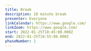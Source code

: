 ```yaml
---
title: Break
description: 10 minute break
presenter: Everyone
linkCalendar: https://www.google.com/
linkZoom: https://www.google.com/
start: 2022-01-25T18:45:00.000Z
end: 2022-01-25T18:55:00.000Z
phaseNumber: 1
---
```

